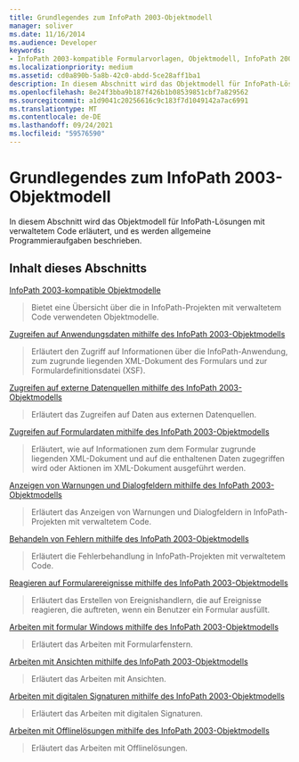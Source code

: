 ```yaml
---
title: Grundlegendes zum InfoPath 2003-Objektmodell
manager: soliver
ms.date: 11/16/2014
ms.audience: Developer
keywords:
- InfoPath 2003-kompatible Formularvorlagen, Objektmodell, InfoPath 2003-kompatibles Objektmodell, Objektmodelle [InfoPath 2003]
ms.localizationpriority: medium
ms.assetid: cd0a890b-5a8b-42c0-abdd-5ce28aff1ba1
description: In diesem Abschnitt wird das Objektmodell für InfoPath-Lösungen mit verwaltetem Code erläutert, und es werden allgemeine Programmieraufgaben beschrieben.
ms.openlocfilehash: 8e24f3bba9b187f426b1b08539851cbf7a829562
ms.sourcegitcommit: a1d9041c20256616c9c183f7d1049142a7ac6991
ms.translationtype: MT
ms.contentlocale: de-DE
ms.lasthandoff: 09/24/2021
ms.locfileid: "59576590"
---
```

# <a name="understanding-the-infopath-2003-object-model"></a>Grundlegendes zum InfoPath 2003-Objektmodell

In diesem Abschnitt wird das Objektmodell für InfoPath-Lösungen mit verwaltetem Code erläutert, und es werden allgemeine Programmieraufgaben beschrieben.
  
## <a name="in-this-section"></a>Inhalt dieses Abschnitts

[InfoPath 2003-kompatible Objektmodelle](infopath-2003-compatible-object-models.md)
  
> Bietet eine Übersicht über die in InfoPath-Projekten mit verwaltetem Code verwendeten Objektmodelle.
    
[Zugreifen auf Anwendungsdaten mithilfe des InfoPath 2003-Objektmodells](how-to-access-application-data-using-the-infopath-2003-object-model.md)
  
> Erläutert den Zugriff auf Informationen über die InfoPath-Anwendung, zum zugrunde liegenden XML-Dokument des Formulars und zur Formulardefinitionsdatei (XSF).
    
[Zugreifen auf externe Datenquellen mithilfe des InfoPath 2003-Objektmodells](how-to-access-external-data-sources-using-the-infopath-2003-object-model.md)
  
> Erläutert das Zugreifen auf Daten aus externen Datenquellen.
    
[Zugreifen auf Formulardaten mithilfe des InfoPath 2003-Objektmodells](how-to-access-form-data-using-the-infopath-2003-object-model.md)
  
> Erläutert, wie auf Informationen zum dem Formular zugrunde liegenden XML-Dokument und auf die enthaltenen Daten zugegriffen wird oder Aktionen im XML-Dokument ausgeführt werden.
    
[Anzeigen von Warnungen und Dialogfeldern mithilfe des InfoPath 2003-Objektmodells](how-to-display-alerts-and-dialog-boxes-using-the-infopath-2003-object-model.md)
  
> Erläutert das Anzeigen von Warnungen und Dialogfeldern in InfoPath-Projekten mit verwaltetem Code.
    
[Behandeln von Fehlern mithilfe des InfoPath 2003-Objektmodells](how-to-handle-errors-using-the-infopath-2003-object-model.md)
  
> Erläutert die Fehlerbehandlung in InfoPath-Projekten mit verwaltetem Code.
    
[Reagieren auf Formularereignisse mithilfe des InfoPath 2003-Objektmodells](how-to-respond-to-form-events-using-the-infopath-2003-object-model.md)
  
> Erläutert das Erstellen von Ereignishandlern, die auf Ereignisse reagieren, die auftreten, wenn ein Benutzer ein Formular ausfüllt.
    
[Arbeiten mit formular Windows mithilfe des InfoPath 2003-Objektmodells](how-to-work-with-form-windows-using-the-infopath-2003-object-model.md)
  
> Erläutert das Arbeiten mit Formularfenstern.
    
[Arbeiten mit Ansichten mithilfe des InfoPath 2003-Objektmodells](how-to-work-with-views-using-the-infopath-2003-object-model.md)
  
> Erläutert das Arbeiten mit Ansichten.
    
[Arbeiten mit digitalen Signaturen mithilfe des InfoPath 2003-Objektmodells](how-to-work-with-digital-signatures-using-the-infopath-2003-object-model.md)
  
> Erläutert das Arbeiten mit digitalen Signaturen.
    
[Arbeiten mit Offlinelösungen mithilfe des InfoPath 2003-Objektmodells](how-to-work-with-offline-solutions-using-the-infopath-2003-object-model.md)
  
> Erläutert das Arbeiten mit Offlinelösungen.
    

